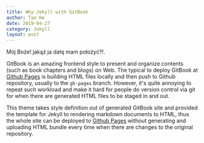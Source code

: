 ```yaml
---
title: Why Jekyll with GitBook
author: Tao He
date: 2019-04-27
category: Jekyll
layout: post
---
```


<span title="My God! What date am I to put? ">Mój Boże! jakąż ja datę mam położyć?!.</span>

GitBook is an amazing frontend style to present and organize contents (such as book chapters
and blogs) on Web. The typical to deploy GitBook at [Github Pages][1]
is building HTML files locally and then push to Github repository, usually to the `gh-pages`
branch. However, it's quite annoying to repeat such workload and make it hard for people do
version control via git for when there are generated HTML files to be staged in and out.

This theme takes style definition out of generated GitBook site and provided the template
for Jekyll to rendering markdown documents to HTML, thus the whole site can be deployed
to [Github Pages][1] without generating and uploading HTML bundle every time when there are
changes to the original repository.

[1]: https://pages.github.com

<style>
  span:hover {
    color: seagreen;
  }
</style>
